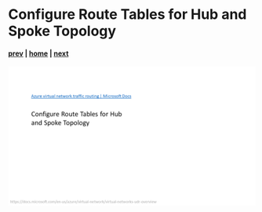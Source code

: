 # Configure Route Tables for Hub and Spoke Topology

#### [prev](../welcome.md) | [home](../welcome.md) | [next](./02.md)

![slide 01](/png/configure-route-tables-for-hub-and-spoke-topology/01.png)
